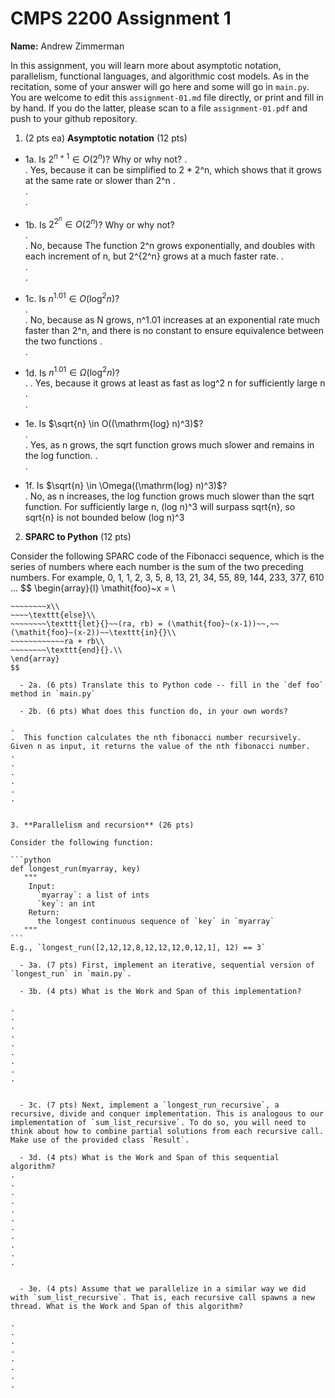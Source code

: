 

# CMPS 2200 Assignment 1

**Name:** Andrew Zimmerman


In this assignment, you will learn more about asymptotic notation, parallelism, functional languages, and algorithmic cost models. As in the recitation, some of your answer will go here and some will go in `main.py`. You are welcome to edit this `assignment-01.md` file directly, or print and fill in by hand. If you do the latter, please scan to a file `assignment-01.pdf` and push to your github repository. 
  
  

1. (2 pts ea) **Asymptotic notation** (12 pts)

  - 1a. Is $2^{n+1} \in O(2^n)$? Why or why not? 
.  
.  Yes, because it can be simplified to 2 * 2^n, which shows that it grows at the same rate or slower than 2^n
.  
.  
. 
  - 1b. Is $2^{2^n} \in O(2^n)$? Why or why not?     
.  
.  No, because The function 2^n grows exponentially, and doubles with each increment of n, but 2^{2^n} grows at a much faster rate.
.  
.  
.  
  - 1c. Is $n^{1.01} \in O(\mathrm{log}^2 n)$?    
.  
.  No, because as N grows, n^1.01 increases at an exponential rate much faster than 2^n, and there is no constant to ensure equivalence between the two functions
.  
.  

  - 1d. Is $n^{1.01} \in \Omega(\mathrm{log}^2 n)$?  
. 
. Yes, because it grows at least as fast as log^2 n for sufficiently large n
.  
.  
  - 1e. Is $\sqrt{n} \in O((\mathrm{log} n)^3)$?  
.  
.  Yes, as n grows, the sqrt function grows much slower and remains in the log function.
.  
.  
  - 1f. Is $\sqrt{n} \in \Omega((\mathrm{log} n)^3)$?  
.  No, as n increases, the log function grows much slower than the sqrt function. For sufficiently large n, (log n)^3 will surpass sqrt{n}, so sqrt{n} is not bounded below (log n)^3


2. **SPARC to Python** (12 pts)

Consider the following SPARC code of the Fibonacci sequence, which is the series of numbers where each number is the sum of the two preceding numbers. For example, 0, 1, 1, 2, 3, 5, 8, 13, 21, 34, 55, 89, 144, 233, 377, 610 ... 
$$
\begin{array}{l}
\mathit{foo}~x =   \\
~~~~\texttt{if}{}~~x \le 1~~\texttt{then}{}\\
~~~~~~~~x\\   
~~~~\texttt{else}\\
~~~~~~~~\texttt{let}{}~~(ra, rb) = (\mathit{foo}~(x-1))~~,~~(\mathit{foo}~(x-2))~~\texttt{in}{}\\  
~~~~~~~~~~~~ra + rb\\  
~~~~~~~~\texttt{end}{}.\\
\end{array}
$$ 

  - 2a. (6 pts) Translate this to Python code -- fill in the `def foo` method in `main.py`  

  - 2b. (6 pts) What does this function do, in your own words?  

.  
.  This function calculates the nth fibonacci number recursively. Given n as input, it returns the value of the nth fibonacci number. 
.  
.  
.  
.  
.  
.  
  

3. **Parallelism and recursion** (26 pts)

Consider the following function:  

```python
def longest_run(myarray, key)
   """
    Input:
      `myarray`: a list of ints
      `key`: an int
    Return:
      the longest continuous sequence of `key` in `myarray`
   """
```
E.g., `longest_run([2,12,12,8,12,12,12,0,12,1], 12) == 3`  
 
  - 3a. (7 pts) First, implement an iterative, sequential version of `longest_run` in `main.py`.  

  - 3b. (4 pts) What is the Work and Span of this implementation?  

.  
.  
.  
.  
.  
.  
.  
.  
.  


  - 3c. (7 pts) Next, implement a `longest_run_recursive`, a recursive, divide and conquer implementation. This is analogous to our implementation of `sum_list_recursive`. To do so, you will need to think about how to combine partial solutions from each recursive call. Make use of the provided class `Result`.   

  - 3d. (4 pts) What is the Work and Span of this sequential algorithm?  
.  
.  
.  
.  
.  
.  
.  
.  
.  
.  
.  


  - 3e. (4 pts) Assume that we parallelize in a similar way we did with `sum_list_recursive`. That is, each recursive call spawns a new thread. What is the Work and Span of this algorithm?  

.  
.  
.  
.  
.  
.  
.  
.  

